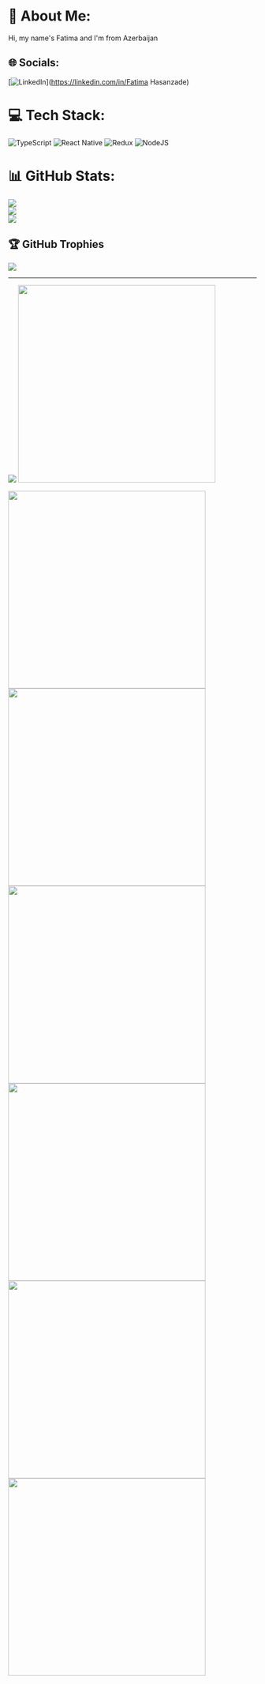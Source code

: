 # 💫 About Me:
Hi, my name's Fatima and I'm from Azerbaijan


## 🌐 Socials:
[![LinkedIn](https://img.shields.io/badge/LinkedIn-%230077B5.svg?logo=linkedin&logoColor=white)](https://linkedin.com/in/Fatima Hasanzade) 

# 💻 Tech Stack:
![TypeScript](https://img.shields.io/badge/typescript-%23007ACC.svg?style=for-the-badge&logo=typescript&logoColor=white) ![React Native](https://img.shields.io/badge/react_native-%2320232a.svg?style=for-the-badge&logo=react&logoColor=%2361DAFB) ![Redux](https://img.shields.io/badge/redux-%23593d88.svg?style=for-the-badge&logo=redux&logoColor=white) ![NodeJS](https://img.shields.io/badge/node.js-6DA55F?style=for-the-badge&logo=node.js&logoColor=white)
# 📊 GitHub Stats:
![](https://github-readme-stats.vercel.app/api?username=Fatime668&theme=dark&hide_border=false&include_all_commits=false&count_private=false)<br/>
![](https://github-readme-streak-stats.herokuapp.com/?user=Fatime668&theme=dark&hide_border=false)<br/>
![](https://github-readme-stats.vercel.app/api/top-langs/?username=Fatime668&theme=dark&hide_border=false&include_all_commits=false&count_private=false&layout=compact)

## 🏆 GitHub Trophies
![](https://github-profile-trophy.vercel.app/?username=Fatime668&theme=radical&no-frame=false&no-bg=false&margin-w=4)

---
[![](https://visitcount.itsvg.in/api?id=Fatime668&icon=0&color=0)](https://visitcount.itsvg.in)
<img src="https://github.com/Fatime668/FoodDelivery/assets/99840451/3c6de966-6254-42a5-ae67-0c256bef78a2" widht="300" height="400"/>

<img src="https://github.com/Fatime668/FoodDelivery/assets/99840451/dc5c346d-16a8-443d-b0a3-45f2fbae7746" widht="300" height="400"/>

<img src="https://github.com/Fatime668/FoodDelivery/assets/99840451/0d950098-ae8e-46da-bc50-4800cc41a66d" widht="300" height="400"/>


<img src="https://github.com/Fatime668/FoodDelivery/assets/99840451/2d1780eb-bba5-4bca-afc7-f9270497039a" widht="300" height="400"/>
<img src="https://github.com/Fatime668/FoodDelivery/assets/99840451/6b56788a-f394-4c4d-8025-eed87613782c" widht="300" height="400"/>

<img src="https://github.com/Fatime668/FoodDelivery/assets/99840451/3c6de966-6254-42a5-ae67-0c256bef78a2" widht="300" height="400"/>

<img src="https://github.com/Fatime668/FoodDelivery/assets/99840451/358b49a5-4389-4238-a758-d51d61d57085" widht="300" height="400"/>

